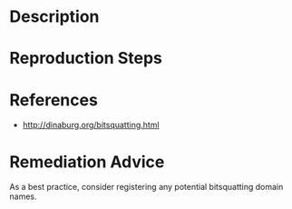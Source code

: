 # Description


# Reproduction Steps


# References

- http://dinaburg.org/bitsquatting.html


# Remediation Advice

As a best practice, consider registering any potential bitsquatting domain names.
